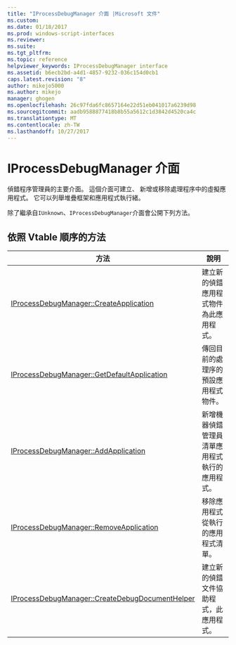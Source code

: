 ```yaml
---
title: "IProcessDebugManager 介面 |Microsoft 文件"
ms.custom: 
ms.date: 01/18/2017
ms.prod: windows-script-interfaces
ms.reviewer: 
ms.suite: 
ms.tgt_pltfrm: 
ms.topic: reference
helpviewer_keywords: IProcessDebugManager interface
ms.assetid: b6ecb2bd-a4d1-4857-9232-036c154d0cb1
caps.latest.revision: "8"
author: mikejo5000
ms.author: mikejo
manager: ghogen
ms.openlocfilehash: 26c97fda6fc8657164e22d51eb041017a6239d98
ms.sourcegitcommit: aadb9588877418b8b55a5612c1d3842d4520ca4c
ms.translationtype: MT
ms.contentlocale: zh-TW
ms.lasthandoff: 10/27/2017
---
```

# <a name="iprocessdebugmanager-interface"></a>IProcessDebugManager 介面
偵錯程序管理員的主要介面。 這個介面可建立、 新增或移除處理程序中的虛擬應用程式。 它可以列舉堆疊框架和應用程式執行緒。  
  
 除了繼承自`IUnknown`、`IProcessDebugManager`介面會公開下列方法。  
  
## <a name="methods-in-vtable-order"></a>依照 Vtable 順序的方法  
  
|方法|說明|  
|------------|-----------------|  
|[IProcessDebugManager::CreateApplication](../../winscript/reference/iprocessdebugmanager-createapplication.md)|建立新的偵錯應用程式物件為此應用程式。|  
|[IProcessDebugManager::GetDefaultApplication](../../winscript/reference/iprocessdebugmanager-getdefaultapplication.md)|傳回目前的處理序的預設應用程式物件。|  
|[IProcessDebugManager::AddApplication](../../winscript/reference/iprocessdebugmanager-addapplication.md)|新增機器偵錯管理員清單應用程式執行的應用程式。|  
|[IProcessDebugManager::RemoveApplication](../../winscript/reference/iprocessdebugmanager-removeapplication.md)|移除應用程式從執行的應用程式清單。|  
|[IProcessDebugManager::CreateDebugDocumentHelper](../../winscript/reference/iprocessdebugmanager-createdebugdocumenthelper.md)|建立新的偵錯文件協助程式，此應用程式。|